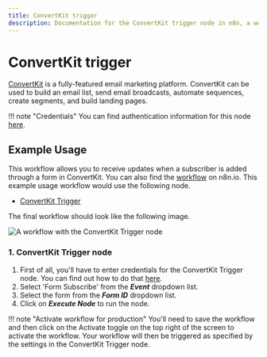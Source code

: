 ```yaml
---
title: ConvertKit trigger
description: Documentation for the ConvertKit trigger node in n8n, a workflow automation platform. Includes details of operations and configuration, and links to examples and credentials information.
---
```


# ConvertKit trigger

[ConvertKit](https://www.convertkit.com/) is a fully-featured email marketing platform. ConvertKit can be used to build an email list, send email broadcasts, automate sequences, create segments, and build landing pages.

!!! note "Credentials"
    You can find authentication information for this node [here](/integrations/builtin/credentials/convertkit/).


## Example Usage

This workflow allows you to receive updates when a subscriber is added through a form in ConvertKit. You can also find the [workflow](https://n8n.io/workflows/644) on n8n.io. This example usage workflow would use the following node.

- [ConvertKit Trigger]()

The final workflow should look like the following image.

![A workflow with the ConvertKit Trigger node](/_images/integrations/builtin/trigger-nodes/convertkittrigger/workflow.png)

### 1. ConvertKit Trigger node

1. First of all, you'll have to enter credentials for the ConvertKit Trigger node. You can find out how to do that [here](/integrations/builtin/credentials/convertkit/).
2. Select 'Form Subscribe' from the ***Event*** dropdown list.
3. Select the form from the ***Form ID*** dropdown list.
4. Click on ***Execute Node*** to run the node.

!!! note "Activate workflow for production"
    You'll need to save the workflow and then click on the Activate toggle on the top right of the screen to activate the workflow. Your workflow will then be triggered as specified by the settings in the ConvertKit Trigger node.


